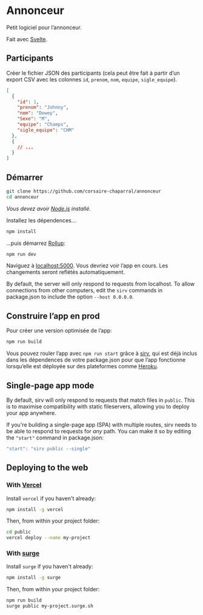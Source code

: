# Annonceur

Petit logiciel pour l’annonceur.

Fait avec [Svelte](https://svelte.dev).


## Participants

Créer le fichier JSON des participants (cela peut être fait à partir d’un export CSV avec les colonnes `id`, `prenom`, `nom`, `equipe`, `sigle_equipe`).

```json
[
  {
    "id": 1,
    "prenom": "Johnny",
    "nom": "Dowey",
    "Sexe": "M",
    "equipe": "Champs",
    "sigle_equipe": "CHM"
  },
  {
    // ...
  }
]
```

## Démarrer

```bash
git clone https://github.com/corsaire-chaparral/annonceur
cd annonceur
```

*Vous devez avoir [Node.js](https://nodejs.org) installé.*

Installez les dépendences...

```bash
npm install
```

...puis démarrez [Rollup](https://rollupjs.org):

```bash
npm run dev
```

Naviguez à [localhost:5000](http://localhost:5000). Vous devriez voir l’app en cours. Les changements seront reflétés automatiquement.

By default, the server will only respond to requests from localhost. To allow connections from other computers, edit the `sirv` commands in package.json to include the option `--host 0.0.0.0`.

## Construire l’app en prod

Pour créer une version optimisée de l’app:

```bash
npm run build
```

Vous pouvez rouler l’app avec `npm run start` grâce à [sirv](https://github.com/lukeed/sirv), qui est déjà inclus dans les dépendences de votre package.json pour que l’app fonctionne lorsqu’elle est déployée sur des plateformes comme [Heroku](https://heroku.com).


## Single-page app mode

By default, sirv will only respond to requests that match files in `public`. This is to maximise compatibility with static fileservers, allowing you to deploy your app anywhere.

If you're building a single-page app (SPA) with multiple routes, sirv needs to be able to respond to requests for *any* path. You can make it so by editing the `"start"` command in package.json:

```js
"start": "sirv public --single"
```

## Deploying to the web

### With [Vercel](https://vercel.com)

Install `vercel` if you haven't already:

```bash
npm install -g vercel
```

Then, from within your project folder:

```bash
cd public
vercel deploy --name my-project
```

### With [surge](https://surge.sh/)

Install `surge` if you haven't already:

```bash
npm install -g surge
```

Then, from within your project folder:

```bash
npm run build
surge public my-project.surge.sh
```
